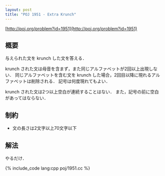 ```yaml
---
layout: post
title: "POJ 1951 - Extra Krunch"
---
```

[http://poj.org/problem?id=1951](http://poj.org/problem?id=1951)

## 概要
与えられた文を krunch した文を答える．

krunch された文は母音を含まず，また同じアルファベットが2回以上出現しない．
同じアルファベットを含む文を krunch した場合，2回目以降に現れるアルファベットは削除される．
記号は何度現れてもよい．

krunch された文は2つ以上空白が連続することはない．
また，記号の前に空白があってはならない．

## 制約
- 文の長さは2文字以上70文字以下

## 解法
やるだけ．

{% include_code lang:cpp poj/1951.cc %}
